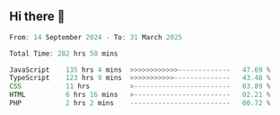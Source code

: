 ## Hi there 👋
<!--START_SECTION:Muni-->

```Javascript
From: 14 September 2024 - To: 31 March 2025

Total Time: 282 hrs 58 mins

JavaScript    135 hrs 4 mins  >>>>>>>>>>>>-------------   47.69 %
TypeScript    123 hrs 9 mins  >>>>>>>>>>>--------------   43.48 %
CSS           11 hrs          >------------------------   03.89 %
HTML          6 hrs 16 mins   >------------------------   02.21 %
PHP           2 hrs 2 mins    -------------------------   00.72 %
```

<!--END_SECTION:Muni-->
